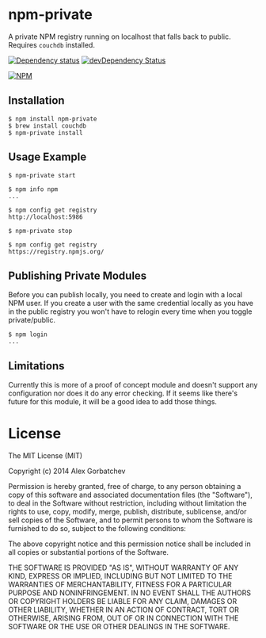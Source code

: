 # npm-private

A private NPM registry running on localhost that falls back to public. Requires `couchdb` installed.

[![Dependency status](https://david-dm.org/alexgorbatchev/npm-private.png)](https://david-dm.org/alexgorbatchev/npm-private)
[![devDependency Status](https://david-dm.org/alexgorbatchev/npm-private/dev-status.png)](https://david-dm.org/alexgorbatchev/generator-coffee-module#info=devDependencies)

[![NPM](https://nodei.co/npm/npm-private.png?downloads=true)](https://npmjs.org/package/npm-private)

## Installation

    $ npm install npm-private
    $ brew install couchdb
    $ npm-private install

## Usage Example

    $ npm-private start

    $ npm info npm
    ...

    $ npm config get registry
    http://localhost:5986

    $ npm-private stop

    $ npm config get registry
    https://registry.npmjs.org/

## Publishing Private Modules

Before you can publish locally, you need to create and login with a local NPM user. If you create a user with the same credential locally as you have in the public registry you won't have to relogin every time when you toggle private/public.

    $ npm login
    ...

## Limitations

Currently this is more of a proof of concept module and doesn't support any configuration nor does it do any error checking. If it seems like there's future for this module, it will be a good idea to add those things.

# License

The MIT License (MIT)

Copyright (c) 2014 Alex Gorbatchev

Permission is hereby granted, free of charge, to any person obtaining a copy
of this software and associated documentation files (the "Software"), to deal
in the Software without restriction, including without limitation the rights
to use, copy, modify, merge, publish, distribute, sublicense, and/or sell
copies of the Software, and to permit persons to whom the Software is
furnished to do so, subject to the following conditions:

The above copyright notice and this permission notice shall be included in
all copies or substantial portions of the Software.

THE SOFTWARE IS PROVIDED "AS IS", WITHOUT WARRANTY OF ANY KIND, EXPRESS OR
IMPLIED, INCLUDING BUT NOT LIMITED TO THE WARRANTIES OF MERCHANTABILITY,
FITNESS FOR A PARTICULAR PURPOSE AND NONINFRINGEMENT. IN NO EVENT SHALL THE
AUTHORS OR COPYRIGHT HOLDERS BE LIABLE FOR ANY CLAIM, DAMAGES OR OTHER
LIABILITY, WHETHER IN AN ACTION OF CONTRACT, TORT OR OTHERWISE, ARISING FROM,
OUT OF OR IN CONNECTION WITH THE SOFTWARE OR THE USE OR OTHER DEALINGS IN
THE SOFTWARE.
